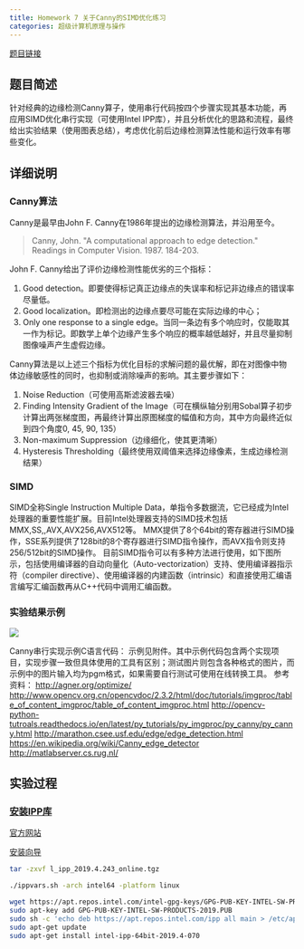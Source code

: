 ```yaml
---
title: Homework 7 关于Canny的SIMD优化练习
categories: 超级计算机原理与操作
---
```

[题目链接](https://easyhpc.org/problems/program/374/)

## 题目简述
针对经典的边缘检测Canny算子，使用串行代码按四个步骤实现其基本功能，再应用SIMD优化串行实现（可使用Intel IPP库），并且分析优化的思路和流程，最终给出实验结果（使用图表总结），考虑优化前后边缘检测算法性能和运行效率有哪些变化。
## 详细说明
### Canny算法
Canny是最早由John F. Canny在1986年提出的边缘检测算法，并沿用至今。
> Canny, John. "A computational approach to edge detection." Readings in Computer Vision. 1987. 184-203.

John F. Canny给出了评价边缘检测性能优劣的三个指标：
1. Good detection。即要使得标记真正边缘点的失误率和标记非边缘点的错误率尽量低。
2. Good localization。即检测出的边缘点要尽可能在实际边缘的中心；
3. Only one response to a single edge。当同一条边有多个响应时，仅能取其一作为标记。即数学上单个边缘产生多个响应的概率越低越好，并且尽量抑制图像噪声产生虚假边缘。

Canny算法是以上述三个指标为优化目标的求解问题的最优解，即在对图像中物体边缘敏感性的同时，也抑制或消除噪声的影响。其主要步骤如下：

1. Noise Reduction（可使用高斯滤波器去噪）
2. Finding Intensity Gradient of the Image（可在横纵轴分别用Sobal算子初步计算出两张梯度图，再最终计算出原图梯度的幅值和方向，其中方向最终近似到四个角度0, 45, 90, 135）
3. Non-maximum Suppression（边缘细化，使其更清晰）
4. Hysteresis Thresholding（最终使用双阈值来选择边缘像素，生成边缘检测结果）

### SIMD
SIMD全称Single Instruction Multiple Data，单指令多数据流，它已经成为Intel处理器的重要性能扩展。目前Intel处理器支持的SIMD技术包括MMX,SS,,AVX,AVX256,AVX512等。
MMX提供了8个64bit的寄存器进行SIMD操作，SSE系列提供了128bit的8个寄存器进行SIMD指令操作，而AVX指令则支持256/512bit的SIMD操作。
目前SIMD指令可以有多种方法进行使用，如下图所示，包括使用编译器的自动向量化（Auto-vectorization）支持、使用编译器指示符（compiler directive）、使用编译器的内建函数（intrinsic）和直接使用汇编语言编写汇编函数再从C++代码中调用汇编函数。

### 实验结果示例
![](/public/image/2019-06-03-1.png)

Canny串行实现示例C语言代码：
示例见附件。其中示例代码包含两个实现项目，实现步骤一致但具体使用的工具有区别；测试图片则包含各种格式的图片，而示例中的图片输入均为pgm格式，如果需要自行测试可使用在线转换工具。
参考资料：
http://agner.org/optimize/
http://www.opencv.org.cn/opencvdoc/2.3.2/html/doc/tutorials/imgproc/table_of_content_imgproc/table_of_content_imgproc.html
http://opencv-python-tutroals.readthedocs.io/en/latest/py_tutorials/py_imgproc/py_canny/py_canny.html
http://marathon.csee.usf.edu/edge/edge_detection.html
https://en.wikipedia.org/wiki/Canny_edge_detector
http://matlabserver.cs.rug.nl/

## 实验过程
### [安装IPP库](https://software.intel.com/zh-cn/articles/installing-intel-free-libs-and-python-apt-repo)
[官方网站](https://software.intel.com/zh-cn/intel-ipp)

[安装向导](https://software.intel.com/zh-cn/articles/intel-integrated-performance-primitives-intel-ipp-install-guide)
```bash
tar -zxvf l_ipp_2019.4.243_online.tgz
```

```bash
./ippvars.sh -arch intel64 -platform linux
```

```bash
wget https://apt.repos.intel.com/intel-gpg-keys/GPG-PUB-KEY-INTEL-SW-PRODUCTS-2019.PUB
sudo apt-key add GPG-PUB-KEY-INTEL-SW-PRODUCTS-2019.PUB
sudo sh -c 'echo deb https://apt.repos.intel.com/ipp all main > /etc/apt/sources.list.d/intel-ipp.list'
sudo apt-get update
sudo apt-get install intel-ipp-64bit-2019.4-070
```

